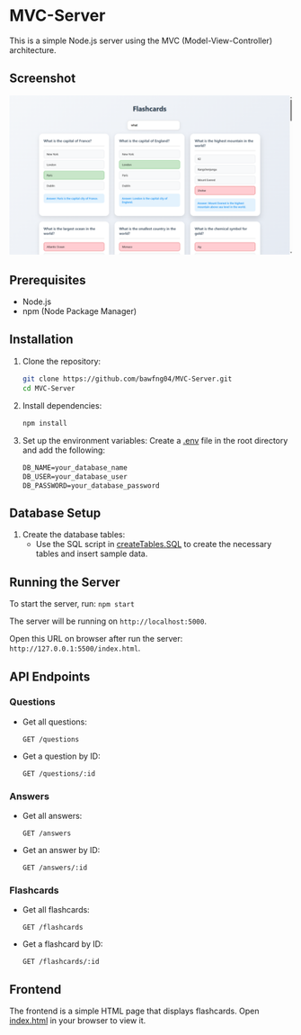 # MVC-Server

This is a simple Node.js server using the MVC (Model-View-Controller) architecture.

## Screenshot
![screenshot](image-1.png)

## Prerequisites

- Node.js
- npm (Node Package Manager)

## Installation

1. Clone the repository:
    ```sh
    git clone https://github.com/bawfng04/MVC-Server.git
    cd MVC-Server
    ```

2. Install dependencies:
    ```sh
    npm install
    ```

3. Set up the environment variables:
    Create a [.env](http://_vscodecontentref_/1) file in the root directory and add the following:
    ```env
    DB_NAME=your_database_name
    DB_USER=your_database_user
    DB_PASSWORD=your_database_password
    ```

## Database Setup

1. Create the database tables:
    - Use the SQL script in [createTables.SQL](http://_vscodecontentref_/2) to create the necessary tables and insert sample data.

## Running the Server

To start the server, run:
    ```
    npm start
    ```

The server will be running on `http://localhost:5000`.

Open this URL on browser after run the server: `http://127.0.0.1:5500/index.html`.

## API Endpoints

### Questions

- Get all questions:
    ```
    GET /questions
    ```

- Get a question by ID:
    ```
    GET /questions/:id
    ```

### Answers

- Get all answers:
    ```
    GET /answers
    ```

- Get an answer by ID:
    ```
    GET /answers/:id
    ```

### Flashcards

- Get all flashcards:
    ```
    GET /flashcards
    ```

- Get a flashcard by ID:
    ```
    GET /flashcards/:id
    ```

## Frontend

The frontend is a simple HTML page that displays flashcards. Open [index.html](http://_vscodecontentref_/3) in your browser to view it.
